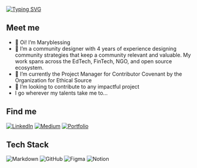[![Typing SVG](https://readme-typing-svg.demolab.com?font=Georgia&pause=1000&color=CEA2FD&width=435&lines=I+am+Maryblessing+(aka+MB))](https://git.io/typing-svg)

## Meet me
- 👋 Oi! I’m Maryblessing
- 👀 I’m a community designer with 4 years of experience designing community strategies that keep a community relevant and valuable. My work spans across the EdTech, FinTech, NGO, and open source ecosystem. 
- 🌱 I’m currently the Project Manager for Contributor Covenant by the Organization for Ethical Source
- 💞️ I’m looking to contribute to any impactful project
-  I go wherever my talents take me to... 

## Find me
[![LinkedIn](https://img.shields.io/badge/linkedin-%230077B5.svg?style=for-the-badge&logo=linkedin&logoColor=white)](https://www.linkedin.com/in/maryblessingokolie/) [![Medium](https://img.shields.io/badge/Medium-12100E?style=for-the-badge&logo=medium&logoColor=white)](https://medium.com/@maryblessing.o) [![Portfolio](https://img.shields.io/badge/Portfolio-%23000000.svg?style=for-the-badge&logo=firefox&logoColor=#FF7139)](https://silken-baron-cae.notion.site/Maryblessing-s-Portfolio-54db6851b53b40bcbc482f2361563e55?pvs=740)

## Tech Stack
![Markdown](https://img.shields.io/badge/markdown-%23000000.svg?style=for-the-badge&logo=markdown&logoColor=white) ![GitHub](https://img.shields.io/badge/github-%23121011.svg?style=for-the-badge&logo=github&logoColor=white) ![Figma](https://img.shields.io/badge/figma-%23F24E1E.svg?style=for-the-badge&logo=figma&logoColor=white) ![Notion](https://img.shields.io/badge/Notion-%23000000.svg?style=for-the-badge&logo=notion&logoColor=white)
 

<!---
Maryblessing/Maryblessing is a ✨ special ✨ repository because its `README.md` (this file) appears on your GitHub profile.
You can click the Preview link to take a look at your changes.
--->
